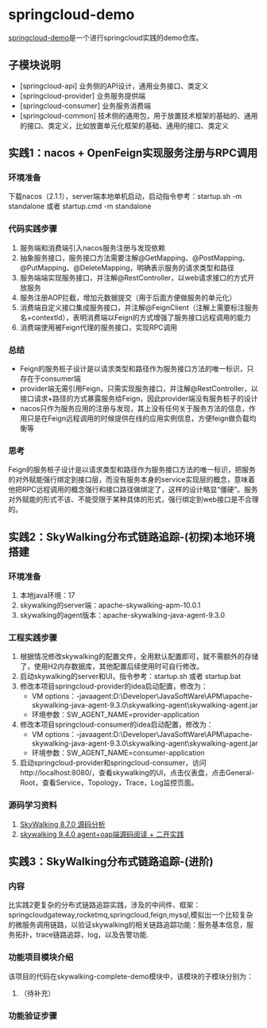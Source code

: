 # springcloud-demo
[springcloud-demo](https://github.com/XianReallyHot-ZZH/springcloud-demo)是一个进行springcloud实践的demo仓库。

## 子模块说明
* [springcloud-api] 业务侧的API设计，通用业务接口、类定义
* [springcloud-provider] 业务服务提供端
* [springcloud-consumer] 业务服务消费端
* [springcloud-common] 技术侧的通用包，用于放置技术框架的基础的、通用的接口、类定义，比如放置单元化框架的基础、通用的接口、类定义

## 实践1：nacos + OpenFeign实现服务注册与RPC调用
### 环境准备
下载nacos（2.1.1），server端本地单机启动，启动指令参考：startup.sh -m standalone 或者 startup.cmd -m standalone

### 代码实践步骤
1. 服务端和消费端引入nacos服务注册与发现依赖
2. 抽象服务接口，服务接口方法需要注解@GetMapping、@PostMapping、@PutMapping、@DeleteMapping，明确表示服务的请求类型和路径
3. 服务端端实现服务接口，并注解@RestController，以web请求接口的方式开放服务
4. 服务注册AOP拦截，增加元数据提交（用于后面方便做服务的单元化）
5. 消费端自定义接口集成服务接口，并注解@FeignClient（注解上需要标注服务名+contextId），表明消费端以Feign的方式增强了服务接口远程调用的能力
6. 消费端使用被Feign代理的服务接口，实现RPC调用

### 总结
* Feign的服务桩子设计是以请求类型和路径作为服务接口方法的唯一标识，只存在于consumer端
* provider端无需引用Feign，只需实现服务接口，并注解@RestController，以接口请求+路径的方式暴露服务给Feign，因此provider端没有服务桩子的设计
* nacos只作为服务应用的注册与发现，其上没有任何关于服务方法的信息，作用只是在Feign远程调用的时候提供在线的应用实例信息，方便feign做负载均衡等

### 思考
Feign的服务桩子设计是以请求类型和路径作为服务接口方法的唯一标识，把服务的对外赋能强行绑定到接口层，而没有服务本身的service实现层的概念，意味着他把RPC远程调用的概念强行和接口路径做绑定了，这样的设计略显“僵硬”。服务对外赋能的形式不该、不能受限于某种具体的形式，强行绑定到web接口是不合理的。


## 实践2：SkyWalking分布式链路追踪-(初探)本地环境搭建
### 环境准备
1. 本地java环境：17
2. skywalking的server端：apache-skywalking-apm-10.0.1
3. skywalking的agent版本：apache-skywalking-java-agent-9.3.0

### 工程实践步骤
1. 根据情况修改skywalking的配置文件，全用默认配置即可，就不需额外的存储了，使用H2内存数据库，其他配置后续使用时可自行修改。
2. 启动skywalking的server和UI，指令参考：startup.sh 或者 startup.bat
3. 修改本项目springcloud-provider的idea启动配置，修改为：
   * VM options：-javaagent:D:\Developer\JavaSoftWare\APM\apache-skywalking-java-agent-9.3.0\skywalking-agent\skywalking-agent.jar
   * 环境参数：SW_AGENT_NAME=provider-application
4. 修改本项目springcloud-consumer的idea启动配置，修改为：
   * VM options：-javaagent:D:\Developer\JavaSoftWare\APM\apache-skywalking-java-agent-9.3.0\skywalking-agent\skywalking-agent.jar
   * 环境参数：SW_AGENT_NAME=consumer-application
5. 启动springcloud-provider和springcloud-consumer，访问http://localhost:8080/，查看skywalking的UI，点击仪表盘，点击General-Root，查看Service，Topology，Trace，Log监控页面。

### 源码学习资料
1. [SkyWalking 8.7.0 源码分析](https://skywalking.apache.org/zh/2022-03-25-skywalking-source-code-analyzation/)
2. [skywalking 9.4.0 agent+oap端源码阅读 + 二开实践](https://www.bilibili.com/video/BV1em421p7Jx/?spm_id_from=333.1007.top_right_bar_window_custom_collection.content.click&vd_source=bd1d4ea3f41e640817a8b79aa2cb267a)



## 实践3：SkyWalking分布式链路追踪-(进阶)
### 内容
比实践2更复杂的分布式链路追踪实践，涉及的中间件、框架：springcloudgateway,rocketmq,springcloud,feign,mysql,模拟出一个比较复杂的微服务调用链路，以验证skywalking的相关链路追踪功能：服务基本信息，服务拓扑，trace链路追踪，log，以及告警功能.

### 功能项目模块介绍
该项目的代码在skywalking-complete-demo模块中，该模块的子模块分别为：
1. （待补充）

### 功能验证步骤



